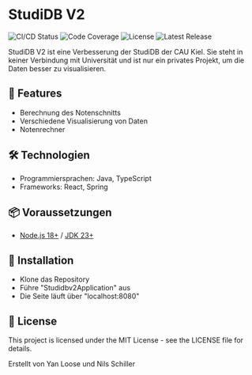 # StudiDB V2

![CI/CD Status](https://github.com/yloose/studidbv2/actions/workflows/deploy.yml/badge.svg)
![Code Coverage](https://img.shields.io/codecov/c/github/yloose/studidbv2)
![License](https://img.shields.io/github/license/yloose/studidbv2)
![Latest Release](https://img.shields.io/github/v/release/yloose/studidbv2)

StudiDB V2 ist eine Verbesserung der StudiDB der CAU Kiel. Sie steht in keiner Verbindung mit Universität und ist nur ein privates Projekt,
um die Daten besser zu visualisieren.

## 📌 Features

- Berechnung des Notenschnitts
- Verschiedene Visualisierung von Daten
- Notenrechner

## 🛠️ Technologien

- Programmiersprachen: Java, TypeScript 
- Frameworks: React, Spring

## 📦 Voraussetzungen

- [Node.js 18+](https://nodejs.org/) / [JDK 23+](https://adoptium.net/)

## 🚀 Installation

- Klone das Repository
- Führe "Studidbv2Application" aus
- Die Seite läuft über "localhost:8080"

## 📝 License
This project is licensed under the MIT License - see the LICENSE file for details.

Erstellt von Yan Loose und Nils Schiller
